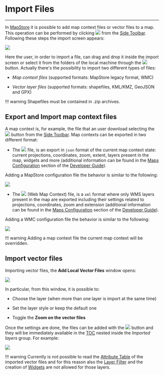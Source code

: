 # Import Files

**************

In [MapStore](https://mapstore.geosolutionsgroup.com/mapstore/#/) it is possible to add map context files or vector files to a map. This operation can be performed by clicking  <img src="../img/button/import2.jpg" class="ms-docbutton"/> from the [Side Toolbar](mapstore-toolbars.md#side-toolbar). Following these steps the import screen appears:

<img src="../img/import/import-screen.jpg" class="ms-docimage" style="max-width:700px;"/>

Here the user, in order to import a file, can drag and drop it inside the import screen or select it from the folders of the local machine through the <img src="../img/button/select-files.jpg" class="ms-docbutton"/> button. Actually there's the possibility to import two different types of files:

* *Map context files* (supported formats: MapStore legacy format, WMC)

* *Vector layer files* (supported formats: shapefiles, KML/KMZ, GeoJSON and GPX)

!!! warning
    Shapefiles must be contained in .zip archives.

## Export and Import map context files

A map context is, for example, the file that an user download selecting the <img src="../img/button/export2.jpg" class="ms-docbutton"/> button from the [Side Toolbar](mapstore-toolbars.md#side-toolbar). Map contexts can be exported in two different format:

* The <img src="../img/button/mapstore_format_button.jpg" class="ms-docbutton"/> file, is an export in `json` format of the current map context state: current projections, coordinates, zoom, extent, layers present in the map, widgets and more (additional information can be found in the [Maps Configuration](../developer-guide/maps-configuration.md) section of the [Developer Guide](https://mapstore.readthedocs.io/en/latest/developer-guide/)).

Adding a MapStore configuration file the behavior is similar to the following:

<img src="../img/import/export-import.gif" class="ms-docimage"/>

* The <img src="../img/button/wmc_format_button.jpg" class="ms-docbutton"/> (Web Map Context) file, is a `xml` format where only WMS layers present in the map are exported including their settings related to projections, coordinates, zoom and extension (additional information can be found in the  [Maps Configuration](../developer-guide/maps-configuration.md#web-map-context) section of the [Developer Guide](https://mapstore.readthedocs.io/en/latest/developer-guide/)).

Adding a WMC configuration file the behavior is similar to the following:

<img src="../img/import/wmc_import.gif" class="ms-docimage"/>

!!! warning
    Adding a map context file the current map context will be overridden.

## Import vector files

Importing vector files, the **Add Local Vector Files** window opens:

<img src="../img/import/add-vector.jpg" class="ms-docimage" style="max-width:600px;"/>

In particular, from this window, it is possible to:

* Choose the layer (when more than one layer is import at the same time)

* Set the layer style or keep the default one

* Toggle the **Zoom on the vector files**

Once the settings are done, the files can be added with the <img src="../img/button/add_group_confirm_button.jpg" class="ms-docbutton"/> button and they will be immediately available in the [TOC](toc.md) nested inside the *Imported layers* group. For example:

<img src="../img/import/local-files-added.jpg" class="ms-docimage" style="max-width:300px;"/>

!!! warning
    Currently is not possible to read the [Attribute Table](attributes-table.md) of the imported vector files and for this reason also the [Layer Filter](filtering-layers.md) and the creation of [Widgets](widgets.md) are not allowed for those layers.
